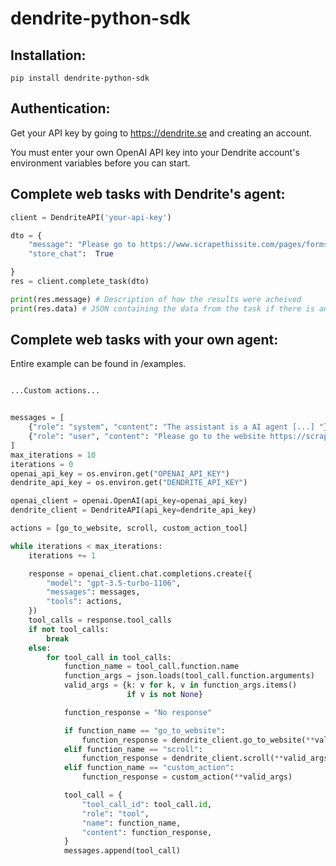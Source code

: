 # dendrite-python-sdk

## Installation:

```
pip install dendrite-python-sdk
```

## Authentication:

Get your API key by going to https://dendrite.se and creating an account.

You must enter your own OpenAI API key into your Dendrite account's environment variables before you can start.

## Complete web tasks with Dendrite's agent:

```python
client = DendriteAPI('your-api-key')

dto = {
    "message": "Please go to https://www.scrapethissite.com/pages/forms/ and scrape all the Team's names.",
    "store_chat":  True

}
res = client.complete_task(dto)

print(res.message) # Description of how the results were acheived
print(res.data) # JSON containing the data from the task if there is any
```

## Complete web tasks with your own agent:

Entire example can be found in /examples.

```python

...Custom actions...


messages = [
    {"role": "system", "content": "The assistant is a AI agent [...] "},
    {"role": "user", "content": "Please go to the website https://scrapethis [...] "},
]
max_iterations = 10
iterations = 0
openai_api_key = os.environ.get("OPENAI_API_KEY")
dendrite_api_key = os.environ.get("DENDRITE_API_KEY")

openai_client = openai.OpenAI(api_key=openai_api_key)
dendrite_client = DendriteAPI(api_key=dendrite_api_key)

actions = [go_to_website, scroll, custom_action_tool]

while iterations < max_iterations:
    iterations += 1

    response = openai_client.chat.completions.create({
        "model": "gpt-3.5-turbo-1106",
        "messages": messages,
        "tools": actions,
    })
    tool_calls = response.tool_calls
    if not tool_calls:
        break
    else:
        for tool_call in tool_calls:
            function_name = tool_call.function.name
            function_args = json.loads(tool_call.function.arguments)
            valid_args = {k: v for k, v in function_args.items()
                          if v is not None}

            function_response = "No response"

            if function_name == "go_to_website":
                function_response = dendrite_client.go_to_website(**valid_args)
            elif function_name == "scroll":
                function_response = dendrite_client.scroll(**valid_args)
            elif function_name == "custom_action":
                function_response = custom_action(**valid_args)

            tool_call = {
                "tool_call_id": tool_call.id,
                "role": "tool",
                "name": function_name,
                "content": function_response,
            }
            messages.append(tool_call)

```
